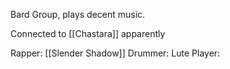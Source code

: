 Bard Group, plays decent music.

Connected to [[Chastara]] apparently

Rapper: [[Slender Shadow]]
Drummer:
Lute Player: